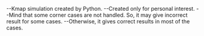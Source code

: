 --Kmap simulation created by Python. 
--Created only for personal interest.
--Mind that some corner cases are not handled. So, it may give incorrect result for some cases.
--Otherwise, it gives correct results in most of the cases.

